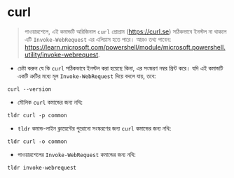 # curl

> পাওয়ারশেলে, এই কমান্ডটি অরিজিনাল `curl` প্রোগ্রাম (<https://curl.se>) সঠিকভাবে ইনস্টল না থাকলে এটি `Invoke-WebRequest` এর এলিয়াস হতে পারে।
> আরও তথ্য পাবেন: <https://learn.microsoft.com/powershell/module/microsoft.powershell.utility/invoke-webrequest>.

- চেষ্টা করুন যে কি `curl` সঠিকভাবে ইনস্টল করা হয়েছে কিনা, এর সংস্করণ নম্বর প্রিন্ট করে। যদি এই কমান্ডটি একটি ত্রুটির মধ্যে মূল `Invoke-WebRequest` দিয়ে বদলে যায়, তবে:

`curl --version`

- মৌলিক `curl` কমান্ডের জন্য নথি:

`tldr curl -p common`

- `tldr` কমান্ড-লাইন ক্লায়েন্টের পুরোনো সংস্করণের জন্য `curl` কমান্ডের জন্য নথি:

`tldr curl -o common`

- পাওয়ারশেলের `Invoke-WebRequest` কমান্ডের জন্য নথি:

`tldr invoke-webrequest`
